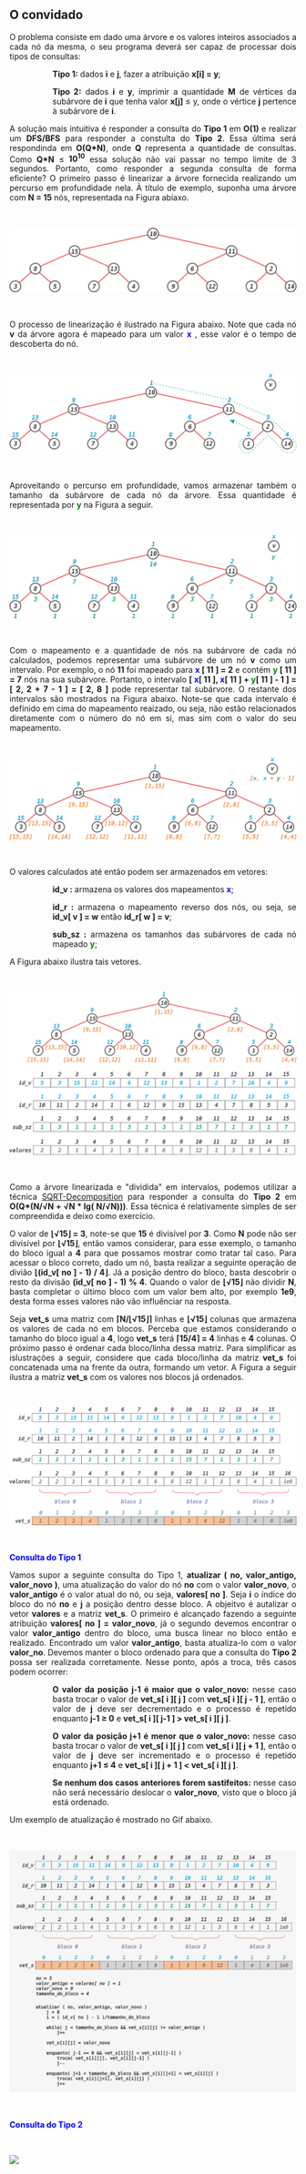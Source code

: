 <div id="convidado">

</div>

## O convidado

<p align="justify">

</p>
<p align="justify">
O problema consiste em dado uma árvore e os valores inteiros associados a cada nó da mesma, o seu programa deverá ser capaz de  processar dois tipos de consultas:
<p style="margin-left:2cm;" align="justify" > <b>Tipo 1:</b> dados <b>i</b> e <b>j</b>, fazer a atribuição <b>x[i] = y</b>;</p>
<p style="margin-left:2cm;" align="justify" > <b>Tipo 2:</b> dados <b>i</b> e <b>y</b>, imprimir a quantidade <b>M</b> de vértices da subárvore de <b>i</b> que tenha valor <b>x[j]</b> &le; y, onde o vértice <b>j</b> pertence à subárvore de <b>i</b>.
</p>
<p align="justify">
A solução mais intuitiva é responder a consulta do <b>Tipo 1</b> em <b>O(1)</b> e realizar um <b>DFS/BFS</b> para responder a constulta do <b>Tipo 2</b>. Essa última será respondinda em <b>O(Q*N)</b>, onde <b>Q</b> representa a quantidade de consultas. Como <b>Q*N</b> &le; <b>10<sup>10</sup></b> essa solução não vai passar no tempo limite de 3 segundos. Portanto, como responder a segunda consulta de forma eficiente? O primeiro passo é linearizar a árvore fornecida realizando um percurso em profundidade nela. À título de exemplo, suponha uma árvore com <b>N = 15</b> nós, representada na Figura abiaxo.
</p>

<p>&nbsp;</p>

<p><img src="/_assets/images/tree.png" class="center-image"></p>

<p>&nbsp;</p>

<p align="justify">
O processo de linearização é ilustrado na Figura abaixo. Note que cada nó <b>v</b> da árvore agora é mapeado para um valor <font color="blue"> <b>x</b> </font>, esse valor é o tempo de descoberta do nó.
</p>

<p>&nbsp;</p>

<p><img src="/_assets/images/percurso.png" class="center-image"></p>

<p>&nbsp;</p>

<p align="justify">
Aproveitando o percurso em profundidade, vamos armazenar também o tamanho da subárvore de cada nó da árvore. Essa quantidade é representada por <font color="green"> <b>y</b> </font> na Figura a seguir.
</p>

<p>&nbsp;</p>

<p><img src="/_assets/images/sub.png" class="center-image"></p>

<p>&nbsp;</p>


<p align="justify">
Com o mapeamento e a quantidade de nós na subárvore de cada nó calculados, podemos representar uma subárvore de um nó <b>v</b> como um intervalo. Por exemplo, o nó <b>11</b> foi mapeado para <b><font color="blue">x</font> [ 11 ] = 2</b> e contém <b><font color="green">y</font> [ 11 ] = 7</b> nós na sua subárvore. Portanto, o intervalo <b>[ <font color="blue">x</font>[ 11 ], <font color="blue">x</font>[ 11 ] + <font color="green">y</font>[ 11 ] - 1 ] = [ 2, 2 + 7 - 1 ] = [ 2, 8 ]</b> pode representar tal subárvore. O restante dos intervalos são mostrados na Figura abaixo. Note-se que cada intervalo é definido em cima do mapeamento reaizado, ou seja, não estão relacionados diretamente com o número do nó em si, mas sim com o valor do seu mapeamento. 
</p>

<p>&nbsp;</p>

<p><img src="/_assets/images/range.png" class="center-image"></p>

<p>&nbsp;</p>
<p align="justify">
O valores calculados até então podem ser armazenados em vetores:
  
<p style="margin-left:2cm;" align="justify" > <b>id_v :</b> armazena os valores dos mapeamentos <b><font color="blue">x</font></b>;
<p style="margin-left:2cm;" align="justify" > <b>id_r :</b> armazena o mapeamento reverso dos nós, ou seja, se <b> id_v[ v ] = w</b> então <b>id_r[ w ] = v</b>; 
<p style="margin-left:2cm;" align="justify" > <b>sub_sz :</b> armazena os tamanhos das subárvores de cada nó mapeado <b><font color="green">y</font></b>;

A Figura abaixo ilustra tais vetores.

<p>&nbsp;</p>

<p><img src="/_assets/images/vetores.png" class="center-image"></p>

<p>&nbsp;</p>

<p align="justify">
Como a árvore linearizada e "dividida" em intervalos, podemos utilizar a técnica <a href="http://www.geeksforgeeks.org/sqrt-square-root-decomposition-technique-set-1-introduction/">SQRT-Decomposition</a> para responder a consulta do <b>Tipo 2</b> em <b>O(Q*(N/&radic;N + &radic;N * lg( N/&radic;N)))</b>. Essa técnica é relativamente simples de ser compreendida e deixo como exercício. 
</p>

<p align="justify">
O valor de <b>&lfloor;&radic;15&rfloor; = 3</b>, note-se que <b>15</b> é divisível por <b>3</b>. Como <b>N</b> pode não ser divisível por <b>&lfloor;&radic;15&rfloor;</b>, então vamos considerar, para esse exemplo, o tamanho do bloco igual a <b>4</b> para que possamos mostrar como tratar tal caso. Para acessar o bloco correto, dado um nó, basta realizar a seguinte operação de divião <b> &lfloor;(id_v[ no ] - 1) / 4&rfloor;</b>. Já a posição dentro do bloco, basta descobrir o resto da divisão <b>(id_v[ no ] - 1) % 4</b>. Quando o valor de <b>&lfloor;&radic;15&rfloor;</b> não dividir <b>N</b>, basta completar o último bloco com um valor bem alto, por exemplo <b>1e9</b>, desta forma esses valores não vão influênciar na resposta. 
</p>

<p align="justify">
Seja <b>vet_s</b> uma matriz com <b>&lceil;N/&lfloor;&radic;15&rfloor;&rceil;</b> linhas e <b>&lfloor;&radic;15&rfloor;</b> colunas que armazena os valores de cada nó em blocos. Perceba que estamos considerando o tamanho do bloco igual a <b>4</b>, logo <b>vet_s</b> terá <b>&lceil;15/4&rceil; = 4</b> linhas e <b>4</b> colunas. O próximo passo é ordenar cada bloco/linha dessa matriz. Para simplificar as islustrações a seguir, considere que cada bloco/linha da matriz <b>vet_s</b> foi concatenada uma na frente da outra, formando um vetor. A Figura a seguir ilustra a matriz <b>vet_s</b> com os valores nos blocos já ordenados.
</p>

<p>&nbsp;</p>

<p><img src="/_assets/images/blocos.png" class="center-image"></p>

<p>&nbsp;</p>

<b><font color="blue">Consulta do Tipo 1</font></b>

<p align="justify" >
Vamos supor a seguinte consulta do Tipo 1, <b>atualizar ( no, valor_antigo, valor_novo )</b>, uma atualização do valor do nó <b>no</b> com o valor <b>valor_novo</b>, o <b>valor_antigo</b> é o valor atual do nó, ou seja, <b>valores[ no ]</b>. Seja <b>i</b> o índice do bloco do nó <b>no</b> e <b>j</b> a posição dentro desse bloco. A objeitvo é autalizar o vetor <b>valores</b> e a matriz <b>vet_s</b>. O primeiro é alcançado fazendo a seguinte atribuição <b>valores[ no ] = valor_novo</b>, já o segundo devemos encontrar o valor <b>valor_antigo</b> dentro do bloco, uma busca linear no bloco então e realizado. Encontrado um valor <b>valor_antigo</b>, basta atualiza-lo com o valor <b>valor_no</b>. Devemos manter o bloco ordenado para que a consulta do <b>Tipo 2</b> possa ser realizada corretamente. Nesse ponto, após a troca, três casos podem ocorrer:
</p>

<p style="margin-left:2cm;" align="justify" ><b>O valor da posição j-1 é maior que o valor_novo:</b> nesse caso basta trocar o valor de <b>vet_s[ i ][ j ]</b> com <b>vet_s[ i ][ j - 1 ]</b>, então o valor de <b>j</b> deve ser decrementado e o processo é repetido enquanto <b>j-1 &ge; 0</b> e <b>vet_s[ i ][ j-1 ] > vet_s[ i ][ j ]</b>.
</p>

<p style="margin-left:2cm;" align="justify" ><b>O valor da posição j+1 é menor que o valor_novo:</b> nesse caso basta trocar o valor de <b>vet_s[ i ][ j ]</b> com <b>vet_s[ i ][ j + 1 ]</b>, então o valor de <b>j</b> deve ser incrementado e o processo é repetido enquanto <b>j+1 &le; 4</b> e <b>vet_s[ i ][ j + 1 ] < vet_s[ i ][ j ]</b>.
</p>

<p style="margin-left:2cm;" align="justify" ><b>Se nenhum dos casos anteriores forem sastifeitos:</b> nesse caso não será necessário deslocar o <b>valor_novo</b>, visto que o bloco já está ordenado.
</p>

<p align="justify" >
Um exemplo de atualização é mostrado no Gif abaixo.
</p>

<p>&nbsp;</p>

<p><img src="/_assets/images/update_v2.gif" class="center-image"></p>

<p>&nbsp;</p>

<b><font color="blue">Consulta do Tipo 2</font></b>

<p>&nbsp;</p>

<p><img src="/_assets/images/query.gif" class="center-image"></p>

<p>&nbsp;</p>

<!--Um exemplo de implementação segue abaixo: -->

<!--{% gist wellvolks/468854028542097e55407afa7a403b2b guarda_costeira.cpp %}-->


